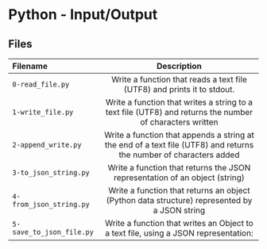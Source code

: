 # Python - Input/Output
## Files
| Filename | Description |
| :-------------- | :-----------: |
| `0-read_file.py` | Write a function that reads a text file (UTF8) and prints it to stdout. |
| `1-write_file.py` | Write a function that writes a string to a text file (UTF8) and returns the number of characters written |
| `2-append_write.py` | Write a function that appends a string at the end of a text file (UTF8) and returns the number of characters added |
| `3-to_json_string.py` | Write a function that returns the JSON representation of an object (string) |
| `4-from_json_string.py` | Write a function that returns an object (Python data structure) represented by a JSON string |
| `5-save_to_json_file.py` | Write a function that writes an Object to a text file, using a JSON representation: |